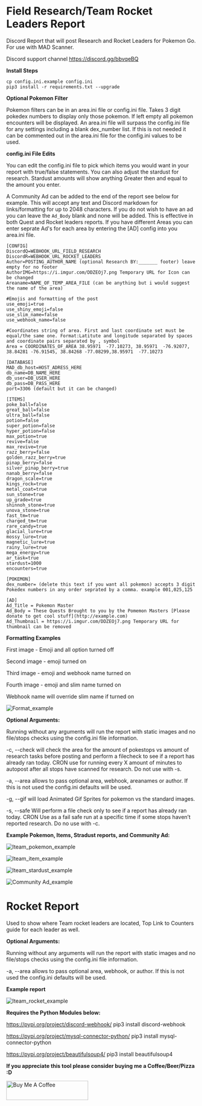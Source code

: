 # Field Research/Team Rocket Leaders Report
Discord Report that will post Research and Rocket Leaders for Pokemon Go. For use with MAD Scanner. 

Discord support channel https://discord.gg/bbvqeBQ

**Install Steps**
```
cp config.ini.example config.ini
pip3 install -r requirements.txt --upgrade
```

**Optional Pokemon Filter**

Pokemon filters can be in an area.ini file or config.ini file. Takes 3 digit pokedex numbers to display only those pokemon. If left empty all pokemon encounters will be displayed. An area.ini file will surpass the config.ini file for any settings including a blank dex_number list. If this is not needed it can be commented out in the area.ini file for the config.ini values to be used.

**config.ini File Edits**

You can edit the config.ini file to pick which items you would want in your report with true/false statements. You can also adjust the stardust for research. Stardust amounts will show anything Greater then and equal to the amount you enter.

A Community Ad can be added to the end of the report see below for example. This will accept any text and Discord markdown for links/formatting for up to 2048 characters. If you do not wish to have an ad you can leave the ```Ad_Body``` blank and none will be added. This is effective in both Quest and Rocket leaders reports. If you have different Areas you can enter seprate Ad's for each area by entering the [AD] config into you area.ini file.

```
[CONFIG]
DiscordQ=WEBHOOK_URL_FIELD_RESEARCH
DiscordR=WEBHOOK_URL_ROCKET_LEADERS
Author=POSTING_AUTHOR_NAME (optional Research BY:_______ footer) leave empty for no footer
AuthorIMG=https://i.imgur.com/DDZEOj7.png Temporary URL for Icon can be changed  
Areaname=NAME_OF_TEMP_AREA_FILE (can be anything but i would suggest the name of the area)

#Emojis and formatting of the post
use_emoji=true
use_shiny_emoji=false
use_slim_name=false
use_webhook_name=false

#Coordinates string of area. First and last coordinate set must be equal/the same one. Format:Latitute and longitude separated by spaces and coordinate pairs separated by , symbol
Area = COORDINATES_OF_AREA 38.95971  -77.10273, 38.95971  -76.92077, 38.84281 -76.91545, 38.84268 -77.08299,38.95971  -77.10273

[DATABASE]
MAD_db_host=HOST_ADRESS_HERE
db_name=DB_NAME_HERE
db_user=DB_USER_HERE
db_pass=DB_PASS_HERE
port=3306 (default but it can be changed)

[ITEMS]
poke_ball=false
great_ball=false
ultra_ball=false
potion=false
super_potion=false
hyper_potion=false
max_potion=true
revive=false
max_revive=true
razz_berry=false
golden_razz_berry=true
pinap_berry=false
silver_pinap_berry=true
nanab_berry=false
dragon_scale=true
kings_rock=true
metal_coat=true
sun_stone=true
up_grade=true
shinnoh_stone=true
unova_stone=true
fast_tm=true
charged_tm=true
rare_candy=true
glacial_lure=true
mossy_lure=true
magnetic_lure=true
rainy_lure=true
mega_energy=true
ar_task=true
stardust=1000
encounters=true

[POKEMON]
dex_number= (delete this text if you want all pokemon) accepts 3 digit Pokedex numbers in any order seprated by a comma. example 001,025,125

[AD]
Ad_Title = Pokemon Master
Ad_Body = These Quests Brought to you by the Pomemon Masters [Please donate to get cool stuff](http://example.com)
Ad_Thumbnail = https://i.imgur.com/DDZEOj7.png Temporary URL for thumbnail can be removed 
```
**Formatting Examples**

First image - Emoji and all option turned off

Second image - emoji turned on

Third image - emoji and webhook name turned on

Fourth image - emoji and slim name turned on

Webhook name will override slim name if turned on

![Format_example](https://i.imgur.com/wCnA3BC.png)



**Optional Arguments:**

Running without any arguments will run the report with static images and no file/stops checks using the config.ini file information.

-c, --check will check the area for the amount of pokestops vs amount of research tasks before posting and perform a filecheck to see if a report has already ran today. CRON use for running every X amount of minutes to autopost after all stops have scanned for research. Do not use with -s.

-a, --area allows to pass optional area, webhook, areanames or author. If this is not used the config.ini defaults will be used.

-g, --gif will load Animated Gif Sprites for pokemon vs the standard images.

-s, --safe Will perform a file check only to see if a report has already ran today. CRON Use as a fail safe run at a specific time if some stops haven’t reported research. Do no use with -c.

**Example Pokemon, Items, Stradust reports, and Community Ad:**

![Iteam_pokemon_example](https://i.imgur.com/oia6W60.png)

![Iteam_item_example](https://i.imgur.com/A3I8L47.png)

![Iteam_stardust_example](https://i.imgur.com/8t9UAMp.png)

![Community Ad_example](https://i.imgur.com/xZnJk6h.png)

# Rocket Report

Used to show where Team rocket leaders are located, Top Link to Counters guide for each leader as well.

**Optional Arguments:**

Running without any arguments will run the report with static images and no file/stops checks using the config.ini file information.

-a, --area allows to pass optional area, webhook, or author. If this is not used the config.ini defaults will be used.

**Example report**

![Iteam_rocket_example](https://i.imgur.com/uIH4JSV.png)

**Requires the Python Modules below:**

https://pypi.org/project/discord-webhook/ 
pip3 install discord-webhook

https://pypi.org/project/mysql-connector-python/
pip3 install mysql-connector-python

https://pypi.org/project/beautifulsoup4/
pip3 install beautifulsoup4 

**If you appreciate this tool please consider buying me a Coffee/Beer/Pizza :D**

<a href="https://www.buymeacoffee.com/harambe1387" target="_blank"><img src="https://cdn.buymeacoffee.com/buttons/default-orange.png" alt="Buy Me A Coffee" style="height: 51px !important;width: 217px !important;" ></a>
